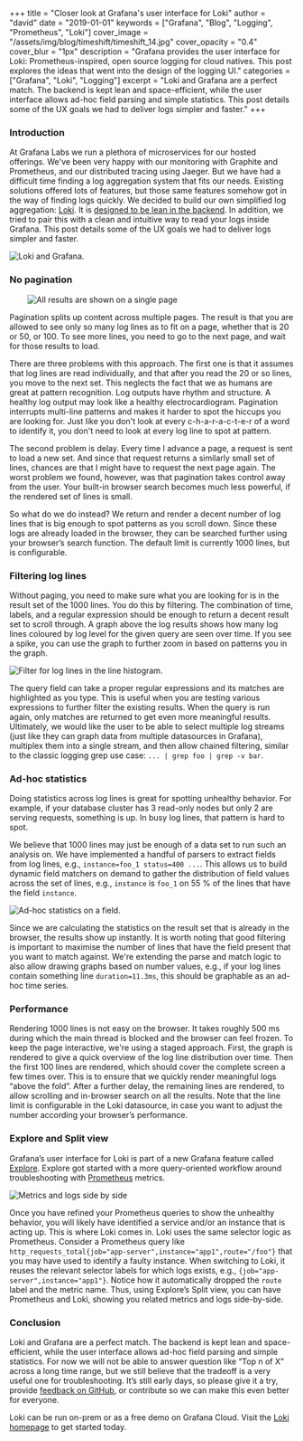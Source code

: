+++
title = "Closer look at Grafana's user interface for Loki"
author = "david"
date = "2019-01-01"
keywords = ["Grafana", "Blog", "Logging", "Prometheus", "Loki"]
cover_image = "/assets/img/blog/timeshift/timeshift_14.jpg"
cover_opacity = "0.4"
cover_blur = "1px"
description = "Grafana provides the user interface for Loki: Prometheus-inspired, open source logging for cloud natives. This post explores the ideas that went into the design of the logging UI."
categories = ["Grafana", "Loki", "Logging"]
excerpt = "Loki and Grafana are a perfect match. The backend is kept lean and space-efficient, while the user interface allows ad-hoc field parsing and simple statistics. This post details some of the UX goals we had to deliver logs simpler and faster."
+++

### Introduction

At Grafana Labs we run a plethora of microservices for our hosted offerings.
We've been very happy with our monitoring with Graphite and Prometheus, and our distributed tracing using Jaeger.
But we have had a difficult time finding a log aggregation system that fits our needs.
Existing solutions offered lots of features, but those same features somehow got in the way of finding logs quickly.
We decided to build our own simplified log aggregation: [Loki](https://grafana.com/loki).
It is [designed to be lean in the backend](../../../../2018/12/12/loki-prometheus-inspired-open-source-logging-for-cloud-natives/).
In addition, we tried to pair this with a clean and intuitive way to read your logs inside Grafana.
This post details some of the UX goals we had to deliver logs simpler and faster.

![Loki and Grafana.](/assets/img/blog/loki/loki_grafana_ui.png)

### No pagination

<div class="float-right" style="margin-left: 2rem;">
  <img alt="All results are shown on a single page" src="/assets/img/blog/loki/loki_grafana_long_page.png" />
</div>

Pagination splits up content across multiple pages.
The result is that you are allowed to see only so many log lines as to fit on a page, whether that is 20 or 50, or 100.
To see more lines, you need to go to the next page, and wait for those results to load.

There are three problems with this approach.
The first one is that it assumes that log lines are read individually, and that after you read the 20 or so lines, you move to the next set.
This neglects the fact that we as humans are great at pattern recognition.
Log outputs have rhythm and structure.
A healthy log output may look like a healthy electrocardiogram.
Pagination interrupts multi-line patterns and makes it harder to spot the hiccups you are looking for.
Just like you don't look at every c-h-a-r-a-c-t-e-r of a word to identify it, you don't need to look at every log line to spot at pattern.

The second problem is delay.
Every time I advance a page, a request is sent to load a new set.
And since that request returns a similarly small set of lines, chances are that I might have to request the next page again.
The worst problem we found, however, was that pagination takes control away from the user.
Your built-in browser search becomes much less powerful, if the rendered set of lines is small.

So what do we do instead?
We return and render a decent number of log lines that is big enough to spot patterns as you scroll down.
Since these logs are already loaded in the browser, they can be searched further using your browser’s search function.
The default limit is currently 1000 lines, but is configurable.

### Filtering log lines

Without paging, you need to make sure what you are looking for is in the result set of the 1000 lines.
You do this by filtering.
The combination of time, labels, and a regular expression should be enough to return a decent result set to scroll through.
A graph above the log results shows how many log lines coloured by log level for the given query are seen over time.
If you see a spike, you can use the graph to further zoom in based on patterns you in the graph.

![Filter for log lines in the line histogram.](/assets/img/blog/loki/loki_grafana_filtering.png)

The query field can take a proper regular expressions and its matches are highlighted as you type.
This is useful when you are testing various expressions to further filter the existing results.
When the query is run again, only matches are returned to get even more meaningful results.
Ultimately, we would like the user to be able to select multiple log streams (just like they can graph data from multiple datasources in Grafana), multiplex them into a single stream, and then allow chained filtering, similar to the classic logging grep use case: `... | grep foo | grep -v bar`.

### Ad-hoc statistics

Doing statistics across log lines is great for spotting unhealthy behavior.
For example, if your database cluster has 3 read-only nodes but only 2 are serving requests, something is up.
In busy log lines, that pattern is hard to spot.

We believe that 1000 lines may just be enough of a data set to run such an analysis on.
We have implemented a handful of parsers to extract fields from log lines, e.g., `instance=foo_1 status=400 ...`.
This allows us to build dynamic field matchers on demand to gather the distribution of field values across the set of lines, e.g., `instance` is `foo_1` on 55 % of the lines that have the field `instance`.

![Ad-hoc statistics on a field.](/assets/img/blog/loki/loki_grafana_statistics.png)

Since we are calculating the statistics on the result set that is already in the browser, the results show up instantly.
It is worth noting that good filtering is important to maximise the number of lines that have the field present that you want to match against.
We're extending the parse and match logic to also allow drawing graphs based on number values, e.g., if your log lines contain something line `duration=11.3ms`, this should be graphable as an ad-hoc time series.

### Performance

Rendering 1000 lines is not easy on the browser.
It takes roughly 500 ms during which the main thread is blocked and the browser can feel frozen.
To keep the page interactive, we're using a staged approach.
First, the graph is rendered to give a quick overview of the log line distribution over time.
Then the first 100 lines are rendered, which should cover the complete screen a few times over.
This is to ensure that we quickly render meaningful logs “above the fold”.
After a further delay, the remaining lines are rendered, to allow scrolling and in-browser search on all the results.
Note that the line limit is configurable in the Loki datasource, in case you want to adjust the number according your browser’s performance.

### Explore and Split view

Grafana’s user interface for Loki is part of a new Grafana feature called [Explore](http://docs.grafana.org/features/explore/).
Explore got started with a more query-oriented workflow around troubleshooting with [Prometheus](https://prometheus.io) metrics.

![Metrics and logs side by side](/assets/img/blog/loki/loki_grafana_explore_split.png)

Once you have refined your Prometheus queries to show the unhealthy behavior, you will likely have identified a service and/or an instance that is acting up.
This is where Loki comes in.
Loki uses the same selector logic as Prometheus.
Consider a Prometheus query like `http_requests_total{job="app-server",instance="app1",route="/foo"}` that you may have used to identify a faulty instance.
When switching to Loki, it reuses the relevant selector labels for which logs exists, e.g., `{job="app-server",instance="app1"}`.
Notice how it automatically dropped the `route` label and the metric name.
Thus, using Explore’s Split view, you can have Prometheus and Loki, showing you related metrics and logs side-by-side.

### Conclusion

Loki and Grafana are a perfect match.
The backend is kept lean and space-efficient, while the user interface allows ad-hoc field parsing and simple statistics.
For now we will not be able to answer question like “Top n of X” across a long time range, but we still believe that the tradeoff is a very useful one for troubleshooting.
It’s still early days, so please give it a try, provide [feedback on GitHub](https://github.com/grafana/grafana/issues/new), or contribute so we can make this even better for everyone.

Loki can be run on-prem or as a free demo on Grafana Cloud. Visit the [Loki homepage](https://grafana.com/loki) to get started today.
